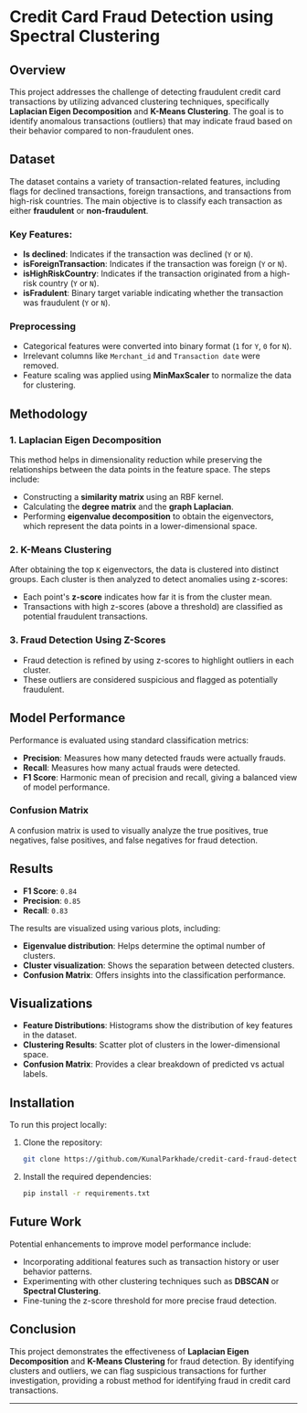 # Credit Card Fraud Detection using Spectral Clustering

## Overview

This project addresses the challenge of detecting fraudulent credit card transactions by utilizing advanced clustering techniques, specifically **Laplacian Eigen Decomposition** and **K-Means Clustering**. The goal is to identify anomalous transactions (outliers) that may indicate fraud based on their behavior compared to non-fraudulent ones.

## Dataset

The dataset contains a variety of transaction-related features, including flags for declined transactions, foreign transactions, and transactions from high-risk countries. The main objective is to classify each transaction as either **fraudulent** or **non-fraudulent**.

### Key Features:
- **Is declined**: Indicates if the transaction was declined (`Y` or `N`).
- **isForeignTransaction**: Indicates if the transaction was foreign (`Y` or `N`).
- **isHighRiskCountry**: Indicates if the transaction originated from a high-risk country (`Y` or `N`).
- **isFradulent**: Binary target variable indicating whether the transaction was fraudulent (`Y` or `N`).

### Preprocessing
- Categorical features were converted into binary format (`1` for `Y`, `0` for `N`).
- Irrelevant columns like `Merchant_id` and `Transaction date` were removed.
- Feature scaling was applied using **MinMaxScaler** to normalize the data for clustering.

## Methodology

### 1. **Laplacian Eigen Decomposition**

This method helps in dimensionality reduction while preserving the relationships between the data points in the feature space. The steps include:
- Constructing a **similarity matrix** using an RBF kernel.
- Calculating the **degree matrix** and the **graph Laplacian**.
- Performing **eigenvalue decomposition** to obtain the eigenvectors, which represent the data points in a lower-dimensional space.

### 2. **K-Means Clustering**

After obtaining the top `K` eigenvectors, the data is clustered into distinct groups. Each cluster is then analyzed to detect anomalies using z-scores:
- Each point's **z-score** indicates how far it is from the cluster mean.
- Transactions with high z-scores (above a threshold) are classified as potential fraudulent transactions.

### 3. **Fraud Detection Using Z-Scores**

- Fraud detection is refined by using z-scores to highlight outliers in each cluster.
- These outliers are considered suspicious and flagged as potentially fraudulent.

## Model Performance

Performance is evaluated using standard classification metrics:
- **Precision**: Measures how many detected frauds were actually frauds.
- **Recall**: Measures how many actual frauds were detected.
- **F1 Score**: Harmonic mean of precision and recall, giving a balanced view of model performance.

### Confusion Matrix

A confusion matrix is used to visually analyze the true positives, true negatives, false positives, and false negatives for fraud detection.

## Results

- **F1 Score**: `0.84`  
- **Precision**: `0.85`
- **Recall**: `0.83`

The results are visualized using various plots, including:
- **Eigenvalue distribution**: Helps determine the optimal number of clusters.
- **Cluster visualization**: Shows the separation between detected clusters.
- **Confusion Matrix**: Offers insights into the classification performance.

## Visualizations

- **Feature Distributions**: Histograms show the distribution of key features in the dataset.
- **Clustering Results**: Scatter plot of clusters in the lower-dimensional space.
- **Confusion Matrix**: Provides a clear breakdown of predicted vs actual labels.

## Installation

To run this project locally:

1. Clone the repository:
    ```bash
    git clone https://github.com/KunalParkhade/credit-card-fraud-detection.git
    ```

2. Install the required dependencies:
    ```bash
    pip install -r requirements.txt
    ```

## Future Work

Potential enhancements to improve model performance include:
- Incorporating additional features such as transaction history or user behavior patterns.
- Experimenting with other clustering techniques such as **DBSCAN** or **Spectral Clustering**.
- Fine-tuning the z-score threshold for more precise fraud detection.

## Conclusion

This project demonstrates the effectiveness of **Laplacian Eigen Decomposition** and **K-Means Clustering** for fraud detection. By identifying clusters and outliers, we can flag suspicious transactions for further investigation, providing a robust method for identifying fraud in credit card transactions.

---
